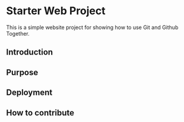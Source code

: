# Starter Web Project 
This is a simple website project for showing how to use Git and Github Together.

## Introduction

## Purpose

## Deployment

## How to contribute
